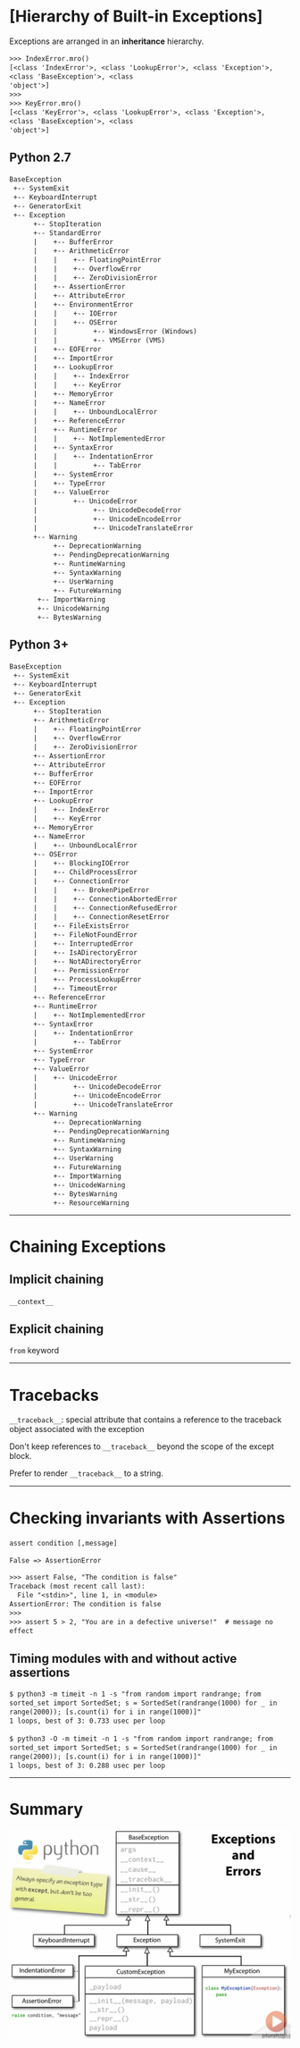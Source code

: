 # [Hierarchy of Built-in Exceptions]

Exceptions are arranged in an **inheritance** hierarchy.

```
>>> IndexError.mro()
[<class 'IndexError'>, <class 'LookupError'>, <class 'Exception'>, <class 'BaseException'>, <class
'object'>]
>>> 
>>> KeyError.mro()
[<class 'KeyError'>, <class 'LookupError'>, <class 'Exception'>, <class 'BaseException'>, <class
'object'>]
```

## Python 2.7

```
BaseException
 +-- SystemExit
 +-- KeyboardInterrupt
 +-- GeneratorExit
 +-- Exception
      +-- StopIteration
      +-- StandardError
      |    +-- BufferError
      |    +-- ArithmeticError
      |    |    +-- FloatingPointError
      |    |    +-- OverflowError
      |    |    +-- ZeroDivisionError
      |    +-- AssertionError
      |    +-- AttributeError
      |    +-- EnvironmentError
      |    |    +-- IOError
      |    |    +-- OSError
      |    |         +-- WindowsError (Windows)
      |    |         +-- VMSError (VMS)
      |    +-- EOFError
      |    +-- ImportError
      |    +-- LookupError
      |    |    +-- IndexError
      |    |    +-- KeyError
      |    +-- MemoryError
      |    +-- NameError
      |    |    +-- UnboundLocalError
      |    +-- ReferenceError
      |    +-- RuntimeError
      |    |    +-- NotImplementedError
      |    +-- SyntaxError
      |    |    +-- IndentationError
      |    |         +-- TabError
      |    +-- SystemError
      |    +-- TypeError
      |    +-- ValueError
      |         +-- UnicodeError
      |              +-- UnicodeDecodeError
      |              +-- UnicodeEncodeError
      |              +-- UnicodeTranslateError
      +-- Warning
           +-- DeprecationWarning
           +-- PendingDeprecationWarning
           +-- RuntimeWarning
           +-- SyntaxWarning
           +-- UserWarning
           +-- FutureWarning
	   +-- ImportWarning
	   +-- UnicodeWarning
	   +-- BytesWarning
```

## Python 3+

```
BaseException
 +-- SystemExit
 +-- KeyboardInterrupt
 +-- GeneratorExit
 +-- Exception
      +-- StopIteration
      +-- ArithmeticError
      |    +-- FloatingPointError
      |    +-- OverflowError
      |    +-- ZeroDivisionError
      +-- AssertionError
      +-- AttributeError
      +-- BufferError
      +-- EOFError
      +-- ImportError
      +-- LookupError
      |    +-- IndexError
      |    +-- KeyError
      +-- MemoryError
      +-- NameError
      |    +-- UnboundLocalError
      +-- OSError
      |    +-- BlockingIOError
      |    +-- ChildProcessError
      |    +-- ConnectionError
      |    |    +-- BrokenPipeError
      |    |    +-- ConnectionAbortedError
      |    |    +-- ConnectionRefusedError
      |    |    +-- ConnectionResetError
      |    +-- FileExistsError
      |    +-- FileNotFoundError
      |    +-- InterruptedError
      |    +-- IsADirectoryError
      |    +-- NotADirectoryError
      |    +-- PermissionError
      |    +-- ProcessLookupError
      |    +-- TimeoutError
      +-- ReferenceError
      +-- RuntimeError
      |    +-- NotImplementedError
      +-- SyntaxError
      |    +-- IndentationError
      |         +-- TabError
      +-- SystemError
      +-- TypeError
      +-- ValueError
      |    +-- UnicodeError
      |         +-- UnicodeDecodeError
      |         +-- UnicodeEncodeError
      |         +-- UnicodeTranslateError
      +-- Warning
           +-- DeprecationWarning
           +-- PendingDeprecationWarning
           +-- RuntimeWarning
           +-- SyntaxWarning
           +-- UserWarning
           +-- FutureWarning
           +-- ImportWarning
           +-- UnicodeWarning
           +-- BytesWarning
           +-- ResourceWarning
```

---

# Chaining Exceptions

## Implicit chaining

`__context__`

## Explicit chaining

`from` keyword

---

# Tracebacks

`__traceback__`: special attribute that contains a reference to the traceback object associated with the exception

Don't keep references to `__traceback__` beyond the scope of the except block.

Prefer to render `__traceback__` to a string.

---

# Checking invariants with Assertions

`assert condition [,message]`

`False => AssertionError`

```
>>> assert False, "The condition is false"
Traceback (most recent call last):
  File "<stdin>", line 1, in <module>
AssertionError: The condition is false
>>> 
>>> assert 5 > 2, "You are in a defective universe!"  # message no effect
```

## Timing modules with and without active assertions

```
$ python3 -m timeit -n 1 -s "from random import randrange; from sorted_set import SortedSet; s = SortedSet(randrange(1000) for _ in range(2000)); [s.count(i) for i in range(1000)]"
1 loops, best of 3: 0.733 usec per loop

$ python3 -O -m timeit -n 1 -s "from random import randrange; from sorted_set import SortedSet; s = SortedSet(randrange(1000) for _ in range(2000)); [s.count(i) for i in range(1000)]"
1 loops, best of 3: 0.288 usec per loop
```

---

# Summary

![](../images/exceptions-errors-summary.png)
